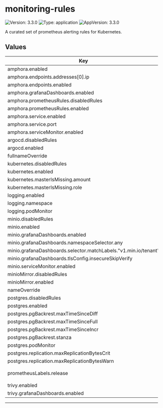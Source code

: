 # monitoring-rules

![Version: 3.3.0](https://img.shields.io/badge/Version-3.3.0-informational?style=flat-square) ![Type: application](https://img.shields.io/badge/Type-application-informational?style=flat-square) ![AppVersion: 3.3.0](https://img.shields.io/badge/AppVersion-3.3.0-informational?style=flat-square)

A curated set of prometheus alerting rules for Kubernetes.

## Values

| Key | Type | Default | Description |
|-----|------|---------|-------------|
| amphora.enabled | bool | `false` |  |
| amphora.endpoints.addresses[0].ip | string | `"1.2.3.4"` |  |
| amphora.endpoints.enabled | bool | `true` |  |
| amphora.grafanaDashboards.enabled | bool | `true` |  |
| amphora.prometheusRules.disabledRules | object | `{}` |  |
| amphora.prometheusRules.enabled | bool | `true` |  |
| amphora.service.enabled | bool | `true` |  |
| amphora.service.port | int | `8080` |  |
| amphora.serviceMonitor.enabled | bool | `true` |  |
| argocd.disabledRules | object | `{}` |  |
| argocd.enabled | bool | `false` |  |
| fullnameOverride | string | `""` |  |
| kubernetes.disabledRules | object | `{}` |  |
| kubernetes.enabled | bool | `true` |  |
| kubernetes.masterIsMissing.amount | int | `3` |  |
| kubernetes.masterIsMissing.role | string | `"master"` |  |
| logging.enabled | bool | `false` |  |
| logging.namespace | string | `"logging"` |  |
| logging.podMonitor | bool | `true` |  |
| minio.disabledRules | object | `{}` |  |
| minio.enabled | bool | `false` |  |
| minio.grafanaDashboards.enabled | bool | `true` |  |
| minio.grafanaDashboards.namespaceSelector.any | bool | `true` |  |
| minio.grafanaDashboards.selector.matchLabels."v1.min.io/tenant" | string | `"pgbackrest"` |  |
| minio.grafanaDashboards.tlsConfig.insecureSkipVerify | bool | `true` |  |
| minio.serviceMonitor.enabled | bool | `true` |  |
| minioMirror.disabledRules | object | `{}` |  |
| minioMirror.enabled | bool | `false` |  |
| nameOverride | string | `""` |  |
| postgres.disabledRules | object | `{}` |  |
| postgres.enabled | bool | `false` |  |
| postgres.pgBackrest.maxTimeSinceDiff | int | `129600` |  |
| postgres.pgBackrest.maxTimeSinceFull | int | `648000` |  |
| postgres.pgBackrest.maxTimeSinceIncr | int | `129600` |  |
| postgres.pgBackrest.stanza | string | `"db"` |  |
| postgres.podMonitor | bool | `true` |  |
| postgres.replication.maxReplicationBytesCrit | float | `1048576000` |  |
| postgres.replication.maxReplicationBytesWarn | float | `524288000` |  |
| prometheusLabels.release | string | `"kube-prometheus-stack"` |  |
| trivy.enabled | bool | `false` |  |
| trivy.grafanaDashboards.enabled | bool | `true` |  |

----------------------------------------------
